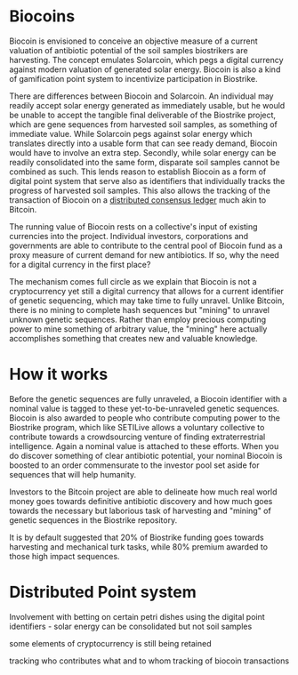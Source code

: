 Biocoins
==========

Biocoin is envisioned to conceive an objective measure of a current valuation of antibiotic potential of the soil samples biostrikers are harvesting. The concept emulates Solarcoin, which pegs a digital currency against modern valuation of generated solar energy. Biocoin is also a kind of gamification point system to incentivize participation in Biostrike.

There are differences between Biocoin and Solarcoin. An individual may readily accept solar energy generated as immediately usable, but he would be unable to accept the tangible final deliverable of the Biostrike project, which are gene sequences from harvested soil samples, as something of immediate value. While Solarcoin pegs against solar energy which translates directly into a usable form that can see ready demand, Biocoin would have to involve an extra step. Secondly, while solar energy can be readily consolidated into the same form, disparate soil samples cannot be combined as such. This lends reason to establish Biocoin as a form of digital point system that serve also as identifiers that individually tracks the progress of harvested soil samples. This also allows the tracking of the transaction of Biocoin on a [distributed consensus ledger](https://medium.com/future-of-currency/c65e368d4b3) much akin to Bitcoin. 

The running value of Biocoin rests on a collective's input of existing currencies into the project. Individual investors, corporations and governments are able to contribute to the central pool of Biocoin fund as a proxy measure of current demand for new antibiotics. If so, why the need for a digital currency in the first place?

The mechanism comes full circle as we explain that Biocoin is not a cryptocurrency yet still a digital currency that allows for a current identifier of genetic sequencing, which may take time to fully unravel. Unlike Bitcoin, there is no mining to complete hash sequences but "mining" to unravel unknown genetic sequences. Rather than employ precious computing power to mine something of arbitrary value, the "mining" here actually accomplishes something that creates new and valuable knowledge.

# How it works

Before the genetic sequences are fully unraveled, a Biocoin identifier with a nominal value is tagged to these yet-to-be-unraveled genetic sequences. Biocoin is also awarded to people who contribute computing power to the Biostrike program, which like SETILive allows a voluntary collective to contribute towards a crowdsourcing venture of finding extraterrestrial intelligence. Again a nominal value is attached to these efforts. When you do discover something of clear antibiotic potential, your nominal Biocoin is boosted to an order commensurate to the investor pool set aside for sequences that will help humanity.

Investors to the Bitcoin project are able to delineate how much real world money goes towards definitive antibiotic discovery and how much goes towards the necessary but laborious task of harvesting and "mining" of genetic sequences in the Biostrike repository.

It is by default suggested that 20% of Biostrike funding goes towards harvesting and mechanical turk tasks, while 80% premium awarded to those high impact sequences.

# Distributed Point system

Involvement with betting on certain petri dishes using the digital point identifiers - solar energy can be consolidated but not soil samples

some elements of cryptocurrency is still being retained

tracking who contributes what and to whom
tracking of biocoin transactions
